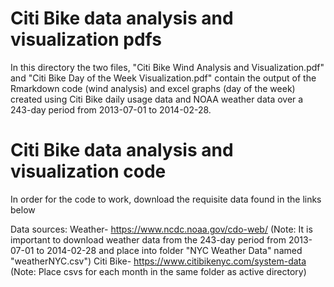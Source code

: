 # Citi Bike data analysis and visualization pdfs

In this directory the two files, "Citi Bike Wind Analysis and Visualization.pdf" and "Citi Bike Day of the Week Visualization.pdf" contain the output of the Rmarkdown code (wind analysis) and excel graphs (day of the week) created using Citi Bike daily usage data and NOAA weather data over a 243-day period from 2013-07-01 to 2014-02-28.

# Citi Bike data analysis and visualization code

In order for the code to work, download the requisite data found in the links below

Data sources:
Weather- https://www.ncdc.noaa.gov/cdo-web/ (Note: It is important to download weather data from the 243-day period from 2013-07-01 to 2014-02-28 and place into folder "NYC Weather Data" named "weatherNYC.csv")
Citi Bike- https://www.citibikenyc.com/system-data (Note: Place csvs for each month in the same folder as active directory)
